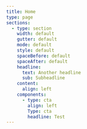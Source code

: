```yaml
---
title: Home
type: page
sections:
  - type: section
    width: default
    gutter: default
    mode: default
    style: default
    spaceBefore: default
    spaceAfter: default
    headline:
      text: Another headline
      sub: Subheadline
    content:
      align: left
    components:
      - type: cta
        align: left
        Type: cta
        headline: Test
---
```

